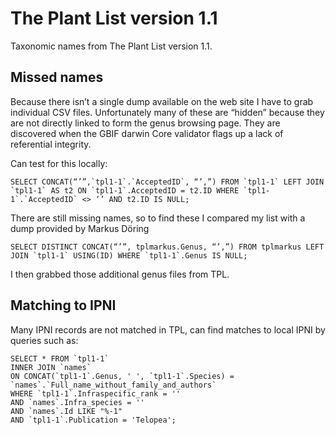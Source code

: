 # The Plant List version 1.1

Taxonomic names from The Plant List version 1.1.


## Missed names

Because there isn’t a single dump available on the web site I have to grab individual CSV files. Unfortunately many of these are “hidden” because they are not directly linked to form the genus browsing page. They are discovered when the GBIF darwin Core validator flags up a lack of referential integrity.

Can test for this locally:

```
SELECT CONCAT(“’”,`tpl1-1`.`AcceptedID`, “’,”) FROM `tpl1-1` LEFT JOIN `tpl1-1` AS t2 ON `tpl1-1`.AcceptedID = t2.ID WHERE `tpl1-1`.`AcceptedID` <> ‘’ AND t2.ID IS NULL;
```

There are still missing names, so to find these I compared my list with a dump provided by Markus Döring

```
SELECT DISTINCT CONCAT(“’”, tplmarkus.Genus, “’,”) FROM tplmarkus LEFT JOIN `tpl1-1` USING(ID) WHERE `tpl1-1`.Genus IS NULL;
```

I then grabbed those additional genus files from TPL.

## Matching to IPNI

Many IPNI records are not matched in TPL, can find matches to local IPNI by queries such as:

```
SELECT * FROM `tpl1-1` 
INNER JOIN `names` 
ON CONCAT(`tpl1-1`.Genus, ' ', `tpl1-1`.Species) = `names`.`Full_name_without_family_and_authors` 
WHERE `tpl1-1`.Infraspecific_rank = '' 
AND `names`.Infra_species = '' 
AND `names`.Id LIKE "%-1" 
AND `tpl1-1`.Publication = 'Telopea';
```
